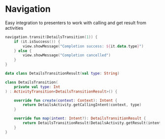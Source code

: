 # Navigation
Easy integration to presenters to work with calling and get result from activities

```kotlin
navigation.transit(DetailsTransition(1)) {
    if (it.isSuccess()) {
        view.showMessage("Completion success: ${it.data.type}")
    } else {
        view.showMessage("Completion cancelled")
    }
}
```

```kotlin
data class DetailsTransitionResult(val type: String)

class DetailsTransition(
    private val type: Int
) : ActivityTransition<DetailsTransitionResult>() {

    override fun create(context: Context): Intent {
        return DetailsActivity.getCallingIntent(context, type)
    }

    override fun map(intent: Intent?): DetailsTransitionResult {
        return DetailsTransitionResult(DetailsActivity.getResult(intent))
    }
}
```
